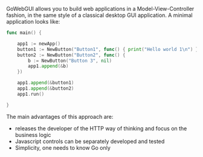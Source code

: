 GoWebGUI allows you to build web applications in a Model-View-Controller fashion, in the same style of a classical desktop GUI application.
A minimal application looks like:

```go
func main() {

	app1 := newApp()
	button1 := NewButton("Button1", func() { print("Hello world 1\n") })
	button2 := NewButton("Button2", func() {
		b := NewButton("Button 3", nil)
		app1.append(&b)
	})

	app1.append(&button1)
	app1.append(&button2)
	app1.run()

}
```

The main advantages of this approach are:
- releases the developer of the HTTP way of thinking and focus on the business logic
- Javascript controls can be separately developed and tested
- Simplicity, one needs to know Go only
